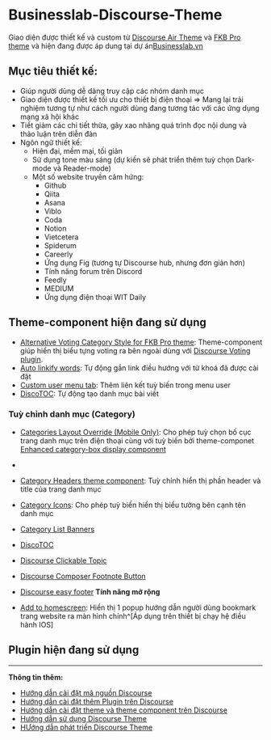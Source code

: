 # Businesslab-Discourse-Theme

Giao diện được thiết kế và custom từ [Discourse Air Theme](https://meta.discourse.org/t/discourse-air-theme/197703) và [FKB Pro theme](https://meta.discourse.org/t/fkb-pro-social-theme/234323) và hiện đang được áp dung tại dự án[Businesslab.vn](https://businesslab.vn/)

## Mục tiêu thiết kế:

- Giúp người dùng dễ dàng truy cập các nhóm danh mục
- Giao diện được thiết kế tối ưu cho thiết bị điện thoại => Mang lại trải nghiệm tương tự như cách người dùng đang tương tác với các ứng dụng mạng xã hội khác
- Tiết giảm các chi tiết thừa, gây xao nhãng quá trình đọc nội dung và thảo luận trên diễn đàn
- Ngôn ngữ thiết kế:
  - Hiện đại, mềm mại, tối giản
  - Sử dụng tone màu sáng (dự kiến sẽ phát triển thêm tuỳ chọn Dark-mode và Reader-mode)
  - Một số website truyền cảm hứng:
    - Github
    - Qiita
    - Asana
    - Viblo
    - Coda
    - Notion
    - Vietcetera
    - Spiderum
    - Careerly
    - Ứng dụng Fig (tương tự Discourse hub, nhưng đơn giản hơn)
    - Tính năng forum trên Discord
    - Feedly
    - MEDIUM
    - Ứng dụng điện thoại WIT Daily

## Theme-component hiện đang sử dụng
- [Alternative Voting Category Style for FKB Pro theme](https://github.com/VaperinaDEV/fkb-pro-alternative-voting-category-style.git): Theme-component giúp hiển thị biểu tựng voting ra bên ngoài dùng với [Discourse Voting plugin](https://meta.discourse.org/t/discourse-voting/40121).
- [Auto linkify words](https://meta.discourse.org/t/linkify-words-in-post-theme-component/82193): Tự động gắn link điều hướng với từ khoá đã được cài đặt
- [Custom user menu tab](https://meta.discourse.org/t/custom-user-menu-tab/130091): Thêm liên kết tuỳ biến trong menu user
- [DiscoTOC](https://meta.discourse.org/t/discotoc-automatic-table-of-contents/111143): Tự động tạo danh mục bài viết

### Tuỳ chỉnh danh mục (Category)
- [Categories Layout Override (Mobile Only)](https://github.com/CyanLabs/discourse-categories-layout-override): Cho phép tuỳ chọn bố cục trang danh mục trên điện thoại cùng với tuỳ biến bởi theme-componet [Enhanced category-box display component](https://meta.discourse.org/t/enhanced-category-box-display-component/156954)
- 
- [Category Headers theme component](https://meta.discourse.org/t/discourse-category-headers-theme-component/148682): Tuỳ chỉnh hiển thị phần header và title của trang danh mục
- [Category Icons](https://meta.discourse.org/t/category-icons/104683): Cho phép tuỳ biến hiển thị biểu tưởng bên cạnh tên danh mục

  
- [Category List Banners][def4]
- [DiscoTOC](https://meta.discourse.org/t/discotoc-automatic-table-of-contents/111143)
- [Discourse Clickable Topic](https://meta.discourse.org/t/clickable-topic/183339)
- [Discourse Composer Footnote Button](https://meta.discourse.org/t/composer-footnote-button/243487)
- [Discourse easy footer](https://meta.discourse.org/t/easy-responsive-footer/95818)
**Tính năng mở rộng**
- [Add to homescreen](https://github.com/discourse/discourse-apple-add-to-homescreen.git): Hiển thị 1 popup hướng dẫn người dùng bookmark trang website ra màn hình chính^[Áp dụng trên thiết bị chạy hệ điều hành IOS]


## Plugin hiện đang sử dụng

---

**Thông tin thêm:**
- [Hướng dẫn cài đặt mã nguồn Discourse][def9]
- [Hướng dẫn cài đặt thêm Plugin trên Discourse][def7]
- [Hướng dẫn cài đặt theme và theme component trên Discourse][def8]
- [Hướng dẫn sử dụng Discourse Theme][def5]
- [HƯớng dẫn phát triển Discourse Theme][def6]

[def4]: https://meta.discourse.org/t/category-list-with-banners/201280
[def5]: https://meta.discourse.org/t/beginners-guide-to-using-discourse-themes/91966
[def6]: https://meta.discourse.org/t/beginners-guide-to-developing-discourse-themes/93648
[def7]: https://meta.discourse.org/t/install-plugins-in-discourse/19157
[def8]: https://meta.discourse.org/t/install-a-theme-or-theme-component/63682
[def9]: https://github.com/discourse/discourse/blob/main/docs/INSTALL-cloud.md

